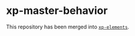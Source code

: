 # xp-master-behavior

This repository has been merged into [`xp-elements`](https://github.com/expandjs/xp-elements).